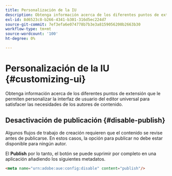 ```yaml
---
title: Personalización de la IU
description: Obtenga información acerca de los diferentes puntos de extensión que le permiten personalizar la interfaz de usuario del editor universal para satisfacer las necesidades de los autores de contenido.
exl-id: 8d6523c8-b266-4341-b301-316d5ec224d7
source-git-commit: 7ef3efa6e074778b7b3e3a8159056200b2663b30
workflow-type: tm+mt
source-wordcount: '100'
ht-degree: 0%

---
```



# Personalización de la IU {#customizing-ui}

Obtenga información acerca de los diferentes puntos de extensión que le permiten personalizar la interfaz de usuario del editor universal para satisfacer las necesidades de los autores de contenido.

## Desactivación de publicación {#disable-publish}

Algunos flujos de trabajo de creación requieren que el contenido se revise antes de publicarse. En estos casos, la opción para publicar no debe estar disponible para ningún autor.

El **Publish** por lo tanto, el botón se puede suprimir por completo en una aplicación añadiendo los siguientes metadatos.

```html
<meta name="urn:adobe:aue:config:disable" content="publish"/>
```
